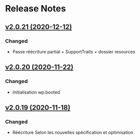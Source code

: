 # Release Notes

## [v2.0.21 (2020-12-12)](https://svn.tigreblanc.fr/presstify-plugins/outdated-browser/tags/2.0.21...v2.0.21)

### Changed

- Passe réécriture partial + SupportTraits + dossier resources

## [v2.0.20 (2020-11-22)](https://svn.tigreblanc.fr/presstify-plugins/outdated-browser/tags/2.0.20...v2.0.20)

### Changed 

- Initialisation wp.booted


## [v2.0.19 (2020-11-18)](https://svn.tigreblanc.fr/presstify-plugins/outdated-browser/tags/2.0.19...v2.0.19)

### Changed 

- Réécriture Selon les nouvelles spécification et optimisation
